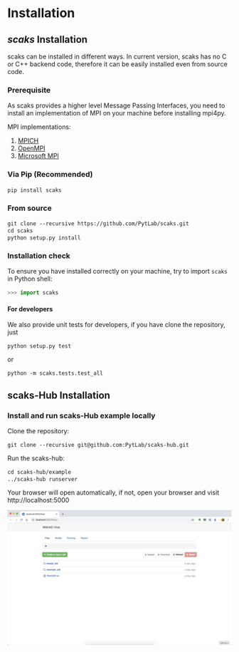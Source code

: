# Installation 

## *scaks* Installation

scaks can be installed in different ways. In current version, scaks has no C or C++ backend code, therefore it can be easily installed even from source code.

### Prerequisite

As scaks provides a higher level Message Passing Interfaces, you need to install an implementation of MPI on your machine before installing mpi4py.

MPI implementations:
1. [MPICH](https://www.mpich.org/)
2. [OpenMPI](https://www.open-mpi.org/)
3. [Microsoft MPI](https://docs.microsoft.com/en-us/message-passing-interface/microsoft-mpi)

### Via Pip (Recommended)

``` shell
pip install scaks
```

### From source

``` shell
git clone --recursive https://github.com/PytLab/scaks.git
cd scaks
python setup.py install
```

### Installation check

To ensure you have installed correctly on your machine, try to import `scaks` in Python shell:

``` python
>>> import scaks
```

#### For developers

We also provide unit tests for developers, if you have clone the repository, just

``` shell
python setup.py test
```

or

```shell
python -m scaks.tests.test_all
```

## scaks-Hub Installation

### Install and run scaks-Hub example locally

Clone the repository:

``` shell
git clone --recursive git@github.com:PytLab/scaks-hub.git
```

Run the scaks-hub:

``` shell
cd scaks-hub/example
../scaks-hub runserver
```

Your browser will open automatically, if not, open your browser and visit http://localhost:5000

![](./_static/hub-screenshot.png)

